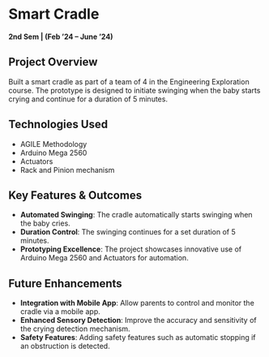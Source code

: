 # Smart Cradle

**2nd Sem | (Feb ’24 – June ’24)**

## Project Overview
Built a smart cradle as part of a team of 4 in the Engineering Exploration course. The prototype is designed to initiate swinging when the baby starts crying and continue for a duration of 5 minutes.

## Technologies Used
- AGILE Methodology
- Arduino Mega 2560
- Actuators
- Rack and Pinion mechanism

## Key Features & Outcomes
- **Automated Swinging**: The cradle automatically starts swinging when the baby cries.
- **Duration Control**: The swinging continues for a set duration of 5 minutes.
- **Prototyping Excellence**: The project showcases innovative use of Arduino Mega 2560 and Actuators for automation.

## Future Enhancements
- **Integration with Mobile App**: Allow parents to control and monitor the cradle via a mobile app.
- **Enhanced Sensory Detection**: Improve the accuracy and sensitivity of the crying detection mechanism.
- **Safety Features**: Adding safety features such as automatic stopping if an obstruction is detected.
